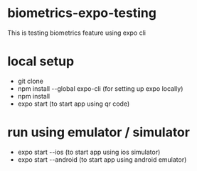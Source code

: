 # biometrics-expo-testing
This is testing biometrics feature using expo cli

# local setup
- git clone
- npm install --global expo-cli (for setting up expo locally)
- npm install
- expo start (to start app using qr code)

# run using emulator / simulator
- expo start --ios (to start app using ios simulator)
- expo start --android (to start app using android emulator)

